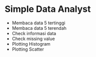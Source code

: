 # Simple Data Analyst
* Membaca data 5 tertinggi
* Membaca data 5 terendah
* Check informasi data
* Check missing value
* Plotting Histogram 
* Plotting Scatter

